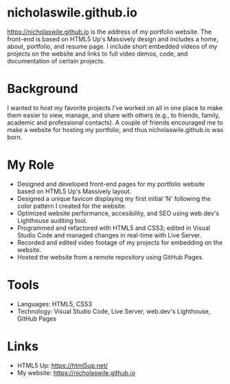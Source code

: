 # nicholaswile.github.io
https://nicholaswile.github.io is the address of my portfolio website. The front-end is based on HTML5 Up's Massively design and includes a home, about, portfolio, and resume page. I include short embedded videos of my projects on the website and links to full video demos, code, and documentation of certain projects. 

# Background
I wanted to host my favorite projects I've worked on all in one place to make them easier to view, manage, and share with others (e.g., to friends, family, academic and professional contacts). A couple of friends encouraged me to make a website for hosting my portfolio, and thus nicholaswile.github.io was born. 

# My Role
- Designed and developed front-end pages for my portfolio website based on HTML5 Up's Massively layout.
- Designed a unique favicon displaying my first initial 'N' following the color pattern I created for the website. 
- Optimized website performance, accesibility, and SEO using web.dev's Lighthouse auditing tool.
- Programmed and refactored with HTML5 and CSS3; edited in Visual Studio Code and managed changes in real-time with Live Server.
- Recorded and edited video footage of my projects for embedding on the website.
- Hosted the website from a remote repository using GitHub Pages. 

# Tools
- Languages: HTML5, CSS3
- Technology: Visual Studio Code, Live Server, web.dev's Lighthouse, GitHub Pages

# Links
- HTML5 Up: https://html5up.net/
- My website: https://nicholaswile.github.io
